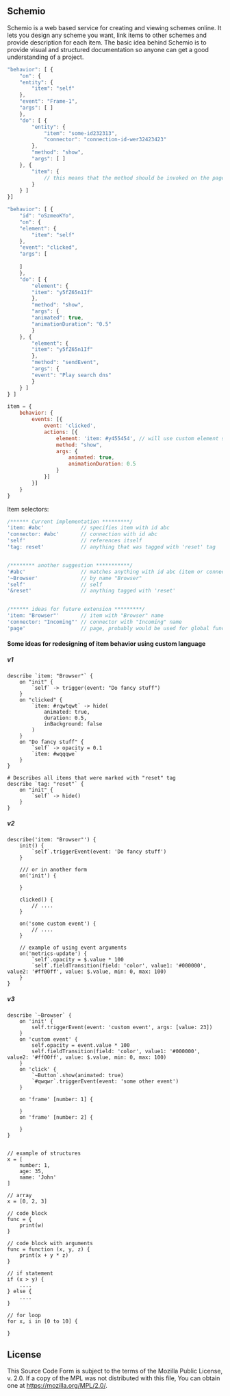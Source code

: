 Schemio
--------------------

Schemio is a web based service for creating and viewing schemes online. It lets you design any scheme you want, link items to other schemes and provide description for each item. The basic idea behind Schemio is to provide visual and structured documentation so anyone can get a good understanding of a project.




```js
"behavior": [ {
    "on": {
    "entity": {
        "item": "self"
    },
    "event": "Frame-1",
    "args": [ ]
    },
    "do": [ {
        "entity": {
            "item": "some-id232313",
            "connector": "connection-id-wer32423423"
        },
        "method": "show",
        "args": [ ]
    }, {
        "item": { 
            // this means that the method should be invoked on the page itself
        }
    } ]
}]
```

```js
"behavior": [ {
    "id": "oSzmeoKYo",
    "on": {
    "element": {
        "item": "self"
    },
    "event": "clicked",
    "args": [
        
    ]
    },
    "do": [ {
        "element": {
        "item": "y5fZ65n1If"
        },
        "method": "show",
        "args": {
        "animated": true,
        "animationDuration": "0.5"
        }
    }, {
        "element": {
        "item": "y5fZ65n1If"
        },
        "method": "sendEvent",
        "args": {
        "event": "Play search dns"
        }
    } ]
} ]
```

```js
item = {
    behavior: {
        events: [{
            event: 'clicked',
            actions: [{
                element: 'item: #y455454', // will use custom element selector
                method: "show",
                args: {
                    animated: true,
                    animationDuration: 0.5
                }
            }]
        }]
    } 
}
```

Item selectors:
```js
/****** Current implementation *********/
'item: #abc'            // specifies item with id abc
'connector: #abc'       // connection with id abc
'self'                  // references itself
'tag: reset'            // anything that was tagged with 'reset' tag


/******** another suggestion ***********/
'#abc'                  // matches anything with id abc (item or connector)
'~Browser'              // by name "Browser"
'self'                  // self
'&reset'                // anything tagged with 'reset'


/****** ideas for future extension *********/
'item: "Browser"'       // item with "Browser" name
'connector: "Incoming"' // connector with "Incoming" name
'page'                  // page, probably would be used for global functions like open url, load, open popup, etc.
```



#### Some ideas for redesigning of item behavior using custom language
##### v1
```
describe `item: "Browser"` {
    on "init" {
        `self` -> trigger(event: "Do fancy stuff")
    }
    on "clicked" {
        `item: #rqwtqwt` -> hide(
            animated: true,
            duration: 0.5,
            inBackground: false
        )
    }
    on "Do fancy stuff" {
        `self` -> opacity = 0.1
        `item: #wqqqwe`
    }
}

# Describes all items that were marked with "reset" tag
describe `tag: "reset"` {
    on "init" {
        `self` -> hide()
    }
}
```

##### v2
```
describe('item: "Browser"') {
    init() {
        `self`.triggerEvent(event: 'Do fancy stuff')
    }

    /// or in another form
    on('init') {

    }

    clicked() {
        // ....
    }

    on('some custom event') {
        // ....
    }

    // example of using event arguments
    on('metrics-update') {
        `self`.opacity = $.value * 100
        `self`.fieldTransition(field: 'color', value1: '#000000', value2: '#ff00ff', value: $.value, min: 0, max: 100)
    }
}
```

##### v3
```
describe `~Browser` {
    on 'init' {
        self.triggerEvent(event: 'custom event', args: [value: 23])   
    }
    on 'custom event' { 
        self.opacity = event.value * 100
        self.fieldTransition(field: 'color', value1: '#000000', value2: '#ff00ff', value: $.value, min: 0, max: 100)
    }
    on 'click' {
        `~Button`.show(animated: true)
        `#qwqwr`.triggerEvent(event: 'some other event')
    }

    on 'frame' [number: 1] {

    }
    on 'frame' [number: 2] {

    }
}


// example of structures
x = [
    number: 1,
    age: 35,
    name: 'John'
]

// array
x = [0, 2, 3]

// code block
func = {
    print(w)
}

// code block with arguments
func = function (x, y, z) { 
    print(x + y * z)
}

// if statement
if (x > y) {
    ....
} else {
    ....
}

// for loop
for x, i in [0 to 10] {

}

```


License
---------
This Source Code Form is subject to the terms of the Mozilla Public License, v. 2.0. If a copy of the MPL was not distributed with this file, You can obtain one at https://mozilla.org/MPL/2.0/.
